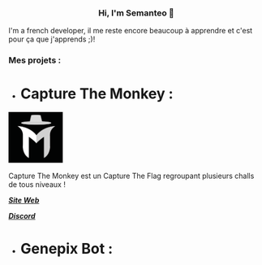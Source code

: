 <h3 align="center">Hi, I'm Semanteo 👋</h3>

I'm a french developer, il me reste encore beaucoup à apprendre et c'est pour ça que j'apprends ;)!

### Mes projets :

- # Capture The Monkey : 
<img alt="Logo" src="/logo_discord.png" witdh="100px" height="100px">

Capture The Monkey est un Capture The Flag regroupant plusieurs challs de tous niveaux !

[**_Site Web_**](https://www.capture-the-monkey.tech/)

[**_Discord_**](https://discord.com/invite/jHZvGq4fgp)

- # Genepix Bot :
